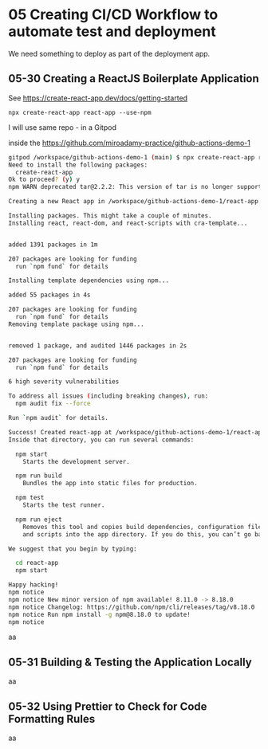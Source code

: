 # 05 Creating CI/CD Workflow to automate test and deployment

We need something to deploy as part of the deployment app.

## 05-30 Creating a ReactJS Boilerplate Application


See <https://create-react-app.dev/docs/getting-started>

`npx create-react-app react-app --use-npm`

I will use same repo - in a Gitpod

inside the <https://github.com/miroadamy-practice/github-actions-demo-1>

```sh
gitpod /workspace/github-actions-demo-1 (main) $ npx create-react-app react-app --use-npm
Need to install the following packages:
  create-react-app
Ok to proceed? (y) y
npm WARN deprecated tar@2.2.2: This version of tar is no longer supported, and will not receive security updates. Please upgrade asap.

Creating a new React app in /workspace/github-actions-demo-1/react-app.

Installing packages. This might take a couple of minutes.
Installing react, react-dom, and react-scripts with cra-template...


added 1391 packages in 1m

207 packages are looking for funding
  run `npm fund` for details

Installing template dependencies using npm...

added 55 packages in 4s

207 packages are looking for funding
  run `npm fund` for details
Removing template package using npm...


removed 1 package, and audited 1446 packages in 2s

207 packages are looking for funding
  run `npm fund` for details

6 high severity vulnerabilities

To address all issues (including breaking changes), run:
  npm audit fix --force

Run `npm audit` for details.

Success! Created react-app at /workspace/github-actions-demo-1/react-app
Inside that directory, you can run several commands:

  npm start
    Starts the development server.

  npm run build
    Bundles the app into static files for production.

  npm test
    Starts the test runner.

  npm run eject
    Removes this tool and copies build dependencies, configuration files
    and scripts into the app directory. If you do this, you can’t go back!

We suggest that you begin by typing:

  cd react-app
  npm start

Happy hacking!
npm notice 
npm notice New minor version of npm available! 8.11.0 -> 8.18.0
npm notice Changelog: https://github.com/npm/cli/releases/tag/v8.18.0
npm notice Run npm install -g npm@8.18.0 to update!
npm notice 

```


aa

## 05-31 Building & Testing the Application Locally

aa

## 05-32 Using Prettier to Check for Code Formatting Rules

aa


